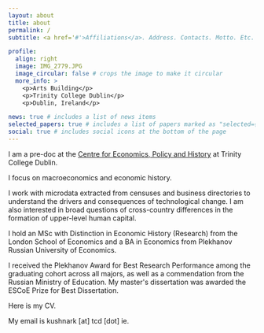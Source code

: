 ```yaml
---
layout: about
title: about
permalink: /
subtitle: <a href='#'>Affiliations</a>. Address. Contacts. Motto. Etc.

profile:
  align: right
  image: IMG_2779.JPG
  image_circular: false # crops the image to make it circular
  more_info: >
    <p>Arts Building</p>
    <p>Trinity College Dublin</p>
    <p>Dublin, Ireland</p>

news: true # includes a list of news items
selected_papers: true # includes a list of papers marked as "selected={true}"
social: true # includes social icons at the bottom of the page
---
```


I am a pre-doc at the [Centre for Economics, Policy and History](https://ceph.ie) at Trinity College Dublin.

I focus on macroeconomics and economic history. 

I work with microdata extracted from censuses and business directories to understand the drivers and consequences of technological change. I am also interested in broad questions of cross-country differences in the formation of upper-level human capital.

I hold an MSc with Distinction in Economic History (Research) from the London School of Economics and a BA in Economics from Plekhanov Russian University of Economics. 

I received the Plekhanov Award for Best Research Performance among the graduating cohort across all majors, as well as a commendation from the Russian Ministry of Education. My master's dissertation was awarded the ESCoE Prize for Best Dissertation.

Here is my CV.

My email is kushnark [at] tcd [dot] ie. 
